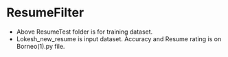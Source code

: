 # ResumeFilter
*  Above ResumeTest folder is for training dataset.
*  Lokesh_new_resume is input dataset.
Accuracy and Resume rating is on Borneo(1).py file.
